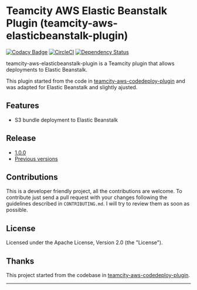 # Teamcity AWS Elastic Beanstalk Plugin (teamcity-aws-elasticbeanstalk-plugin)

[![Codacy Badge](https://api.codacy.com/project/badge/Grade/a88f10539dbd47b588cf444b57346d5b)](https://www.codacy.com/app/Codacy/teamcity-aws-elasticbeanstalk-plugin?utm_source=github.com&amp;utm_medium=referral&amp;utm_content=rtfpessoa/teamcity-aws-elasticbeanstalk-plugin&amp;utm_campaign=Badge_Grade)
[![CircleCI](https://circleci.com/gh/rtfpessoa/teamcity-aws-elasticbeanstalk-plugin.svg?style=svg)](https://circleci.com/gh/rtfpessoa/teamcity-aws-elasticbeanstalk-plugin)
[![Dependency Status](https://dependencyci.com/github/rtfpessoa/teamcity-aws-elasticbeanstalk-plugin/badge)](https://dependencyci.com/github/rtfpessoa/teamcity-aws-elasticbeanstalk-plugin)

teamcity-aws-elasticbeanstalk-plugin is a Teamcity plugin that allows deployments
to Elastic Beanstalk.

This plugin started from the code in [teamcity-aws-codedeploy-plugin](https://github.com/JetBrains/teamcity-aws-codedeploy-plugin)
and was adapted for Elastic Beanstalk and slightly ajusted.

## Features

* S3 bundle deployment to Elastic Beanstalk

## Release

* [1.0.0](https://github.com/rtfpessoa/teamcity-aws-elasticbeanstalk-plugin/releases/tag/v1.0.0)
* [Previous versions](https://github.com/rtfpessoa/teamcity-aws-elasticbeanstalk-plugin/releases)

## Contributions

This is a developer friendly project, all the contributions are welcome.
To contribute just send a pull request with your changes following the guidelines described in `CONTRIBUTING.md`.
I will try to review them as soon as possible.

## License

Licensed under the Apache License, Version 2.0 (the "License").

## Thanks

This project started from the codebase in [teamcity-aws-codedeploy-plugin](https://github.com/JetBrains/teamcity-aws-codedeploy-plugin).

---
